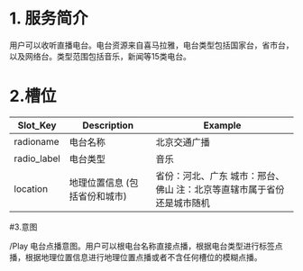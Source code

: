 # 1. 服务简介

用户可以收听直播电台。电台资源来自喜马拉雅，电台类型包括国家台，省市台，以及网络台。类型范围包括音乐，新闻等15类电台。

# 2.槽位

| **Slot\_Key** | **Description** | **Example** |
| --- | --- | --- |
| radioname | 电台名称 | 北京交通广播 |
| radio\_label | 电台类型 | 音乐 |
| location | 地理位置信息 \(包括省份和城市\) | 省份：河北、广东 城市：邢台、佛山 注：北京等直辖市属于省份还是城市随机 |

#3.意图

/Play 电台点播意图。用户可以根电台名称直接点播，根据电台类型进行标签点播，根据地理位置信息进行地理位置点播或者不含任何槽位的模糊点播。
